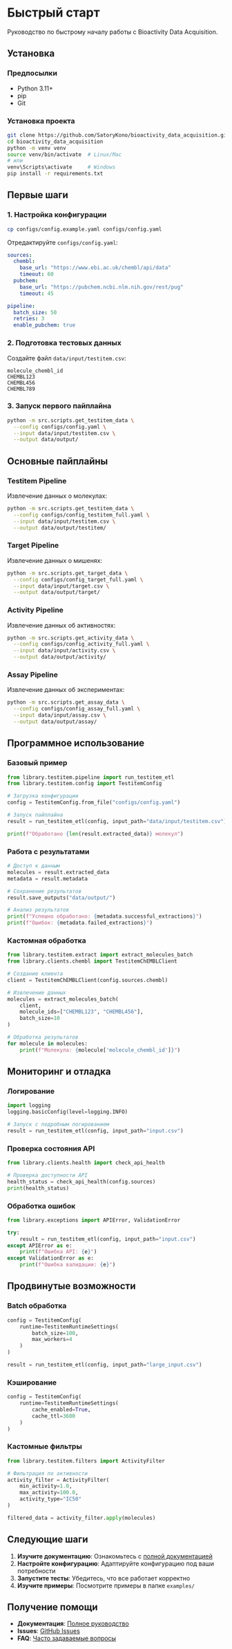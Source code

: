 # Быстрый старт

Руководство по быстрому началу работы с Bioactivity Data Acquisition.

## Установка

### Предпосылки

- Python 3.11+
- pip
- Git

### Установка проекта

```bash
git clone https://github.com/SatoryKono/bioactivity_data_acquisition.git
cd bioactivity_data_acquisition
python -m venv venv
source venv/bin/activate  # Linux/Mac
# или
venv\Scripts\activate     # Windows
pip install -r requirements.txt
```

## Первые шаги

### 1. Настройка конфигурации

```bash
cp configs/config.example.yaml configs/config.yaml
```

Отредактируйте `configs/config.yaml`:

```yaml
sources:
  chembl:
    base_url: "https://www.ebi.ac.uk/chembl/api/data"
    timeout: 60
  pubchem:
    base_url: "https://pubchem.ncbi.nlm.nih.gov/rest/pug"
    timeout: 45

pipeline:
  batch_size: 50
  retries: 3
  enable_pubchem: true
```

### 2. Подготовка тестовых данных

Создайте файл `data/input/testitem.csv`:

```csv
molecule_chembl_id
CHEMBL123
CHEMBL456
CHEMBL789
```

### 3. Запуск первого пайплайна

```bash
python -m src.scripts.get_testitem_data \
  --config configs/config.yaml \
  --input data/input/testitem.csv \
  --output data/output/
```

## Основные пайплайны

### Testitem Pipeline

Извлечение данных о молекулах:

```bash
python -m src.scripts.get_testitem_data \
  --config configs/config_testitem_full.yaml \
  --input data/input/testitem.csv \
  --output data/output/testitem/
```

### Target Pipeline

Извлечение данных о мишенях:

```bash
python -m src.scripts.get_target_data \
  --config configs/config_target_full.yaml \
  --input data/input/target.csv \
  --output data/output/target/
```

### Activity Pipeline

Извлечение данных об активностях:

```bash
python -m src.scripts.get_activity_data \
  --config configs/config_activity_full.yaml \
  --input data/input/activity.csv \
  --output data/output/activity/
```

### Assay Pipeline

Извлечение данных об экспериментах:

```bash
python -m src.scripts.get_assay_data \
  --config configs/config_assay_full.yaml \
  --input data/input/assay.csv \
  --output data/output/assay/
```

## Программное использование

### Базовый пример

```python
from library.testitem.pipeline import run_testitem_etl
from library.testitem.config import TestitemConfig

# Загрузка конфигурации
config = TestitemConfig.from_file("configs/config.yaml")

# Запуск пайплайна
result = run_testitem_etl(config, input_path="data/input/testitem.csv")

print(f"Обработано {len(result.extracted_data)} молекул")
```

### Работа с результатами

```python
# Доступ к данным
molecules = result.extracted_data
metadata = result.metadata

# Сохранение результатов
result.save_outputs("data/output/")

# Анализ результатов
print(f"Успешно обработано: {metadata.successful_extractions}")
print(f"Ошибок: {metadata.failed_extractions}")
```

### Кастомная обработка

```python
from library.testitem.extract import extract_molecules_batch
from library.clients.chembl import TestitemChEMBLClient

# Создание клиента
client = TestitemChEMBLClient(config.sources.chembl)

# Извлечение данных
molecules = extract_molecules_batch(
    client, 
    molecule_ids=["CHEMBL123", "CHEMBL456"],
    batch_size=10
)

# Обработка результатов
for molecule in molecules:
    print(f"Молекула: {molecule['molecule_chembl_id']}")
```

## Мониторинг и отладка

### Логирование

```python
import logging
logging.basicConfig(level=logging.INFO)

# Запуск с подробным логированием
result = run_testitem_etl(config, input_path="input.csv")
```

### Проверка состояния API

```python
from library.clients.health import check_api_health

# Проверка доступности API
health_status = check_api_health(config.sources)
print(health_status)
```

### Обработка ошибок

```python
from library.exceptions import APIError, ValidationError

try:
    result = run_testitem_etl(config, input_path="input.csv")
except APIError as e:
    print(f"Ошибка API: {e}")
except ValidationError as e:
    print(f"Ошибка валидации: {e}")
```

## Продвинутые возможности

### Batch обработка

```python
config = TestitemConfig(
    runtime=TestitemRuntimeSettings(
        batch_size=100,
        max_workers=4
    )
)

result = run_testitem_etl(config, input_path="large_input.csv")
```

### Кэширование

```python
config = TestitemConfig(
    runtime=TestitemRuntimeSettings(
        cache_enabled=True,
        cache_ttl=3600
    )
)
```

### Кастомные фильтры

```python
from library.testitem.filters import ActivityFilter

# Фильтрация по активности
activity_filter = ActivityFilter(
    min_activity=1.0,
    max_activity=100.0,
    activity_type="IC50"
)

filtered_data = activity_filter.apply(molecules)
```

## Следующие шаги

1. **Изучите документацию**: Ознакомьтесь с [полной документацией](../reference/api/index.md)
2. **Настройте конфигурацию**: Адаптируйте конфигурацию под ваши потребности
3. **Запустите тесты**: Убедитесь, что все работает корректно
4. **Изучите примеры**: Посмотрите примеры в папке `examples/`

## Получение помощи

- **Документация**: [Полное руководство](../README.md)
- **Issues**: [GitHub Issues](https://github.com/SatoryKono/bioactivity_data_acquisition/issues)
- **FAQ**: [Часто задаваемые вопросы](../faq.md)
 
 
 
 
